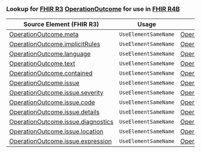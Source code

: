 ### Lookup for [FHIR R3](https://hl7.org/fhir/STU3/) [OperationOutcome](https://hl7.org/fhir/STU3/OperationOutcome.html) for use in [FHIR R4B](https://hl7.org/fhir/R4B/)

| Source Element (FHIR R3) | Usage | Target |
| -------------- | ----- | ------ |
| [OperationOutcome.meta](https://hl7.org/fhir/STU3/OperationOutcome.html#resource) | `UseElementSameName` | [OperationOutcome.meta](https://hl7.org/fhir/R4B/OperationOutcome.html#resource) |
| [OperationOutcome.implicitRules](https://hl7.org/fhir/STU3/OperationOutcome.html#resource) | `UseElementSameName` | [OperationOutcome.implicitRules](https://hl7.org/fhir/R4B/OperationOutcome.html#resource) |
| [OperationOutcome.language](https://hl7.org/fhir/STU3/OperationOutcome.html#resource) | `UseElementSameName` | [OperationOutcome.language](https://hl7.org/fhir/R4B/OperationOutcome.html#resource) |
| [OperationOutcome.text](https://hl7.org/fhir/STU3/OperationOutcome.html#resource) | `UseElementSameName` | [OperationOutcome.text](https://hl7.org/fhir/R4B/OperationOutcome.html#resource) |
| [OperationOutcome.contained](https://hl7.org/fhir/STU3/OperationOutcome.html#resource) | `UseElementSameName` | [OperationOutcome.contained](https://hl7.org/fhir/R4B/OperationOutcome.html#resource) |
| [OperationOutcome.issue](https://hl7.org/fhir/STU3/OperationOutcome.html#resource) | `UseElementSameName` | [OperationOutcome.issue](https://hl7.org/fhir/R4B/OperationOutcome.html#resource) |
| [OperationOutcome.issue.severity](https://hl7.org/fhir/STU3/OperationOutcome.html#resource) | `UseElementSameName` | [OperationOutcome.issue.severity](https://hl7.org/fhir/R4B/OperationOutcome.html#resource) |
| [OperationOutcome.issue.code](https://hl7.org/fhir/STU3/OperationOutcome.html#resource) | `UseElementSameName` | [OperationOutcome.issue.code](https://hl7.org/fhir/R4B/OperationOutcome.html#resource) |
| [OperationOutcome.issue.details](https://hl7.org/fhir/STU3/OperationOutcome.html#resource) | `UseElementSameName` | [OperationOutcome.issue.details](https://hl7.org/fhir/R4B/OperationOutcome.html#resource) |
| [OperationOutcome.issue.diagnostics](https://hl7.org/fhir/STU3/OperationOutcome.html#resource) | `UseElementSameName` | [OperationOutcome.issue.diagnostics](https://hl7.org/fhir/R4B/OperationOutcome.html#resource) |
| [OperationOutcome.issue.location](https://hl7.org/fhir/STU3/OperationOutcome.html#resource) | `UseElementSameName` | [OperationOutcome.issue.location](https://hl7.org/fhir/R4B/OperationOutcome.html#resource) |
| [OperationOutcome.issue.expression](https://hl7.org/fhir/STU3/OperationOutcome.html#resource) | `UseElementSameName` | [OperationOutcome.issue.expression](https://hl7.org/fhir/R4B/OperationOutcome.html#resource) |
